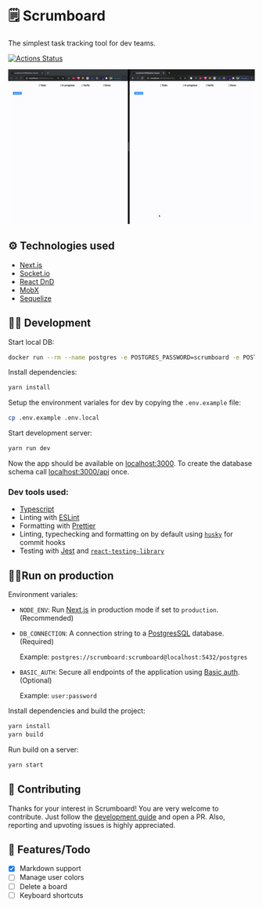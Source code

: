 # 🗒️ Scrumboard

The simplest task tracking tool for dev teams.

[![Actions Status](https://github.com/lukasbals/scrumboard/workflows/Tests/badge.svg?branch=main)](https://github.com/lukasbals/scrumboard/actions)

![Scrumboard](scrumboard.gif)

## ⚙️  Technologies used

- [Next.js](https://nextjs.org)
- [Socket.io](https://socket.io)
- [React DnD](https://react-dnd.github.io/react-dnd/about)
- [MobX](https://mobx.js.org/README.html)
- [Sequelize](https://sequelize.org)

## 👩‍💻 Development

Start local DB:

```bash
docker run --rm --name postgres -e POSTGRES_PASSWORD=scrumboard -e POSTGRES_USER=scrumboard -p 5432:5432 -d postgres
```

Install dependencies:

```bash
yarn install
```

Setup the environment variales for dev by copying the `.env.example` file:

```bash
cp .env.example .env.local
```

Start development server:

```bash
yarn run dev
```

Now the app should be available on [localhost:3000](http://localhost:3000). To create
the database schema call [localhost:3000/api](http://localhost:3000/api) once.

### Dev tools used:

- [Typescript](https://www.typescriptlang.org/)
- Linting with [ESLint](https://eslint.org/)
- Formatting with [Prettier](https://prettier.io/)
- Linting, typechecking and formatting on by default using [`husky`](https://github.com/typicode/husky) for commit hooks
- Testing with [Jest](https://jestjs.io/) and [`react-testing-library`](https://testing-library.com/docs/react-testing-library/intro)

## 🏃‍♀️Run on production

Environment variales:

- `NODE_ENV`: Run [Next.js](https://nextjs.org) in production mode if set to
  `production`. (Recommended)

- `DB_CONNECTION`: A connection string to a [PostgresSQL](https://www.postgresql.org)
  database. (Required)

  Example: `postgres://scrumboard:scrumboard@localhost:5432/postgres`

- `BASIC_AUTH`: Secure all endpoints of the application using
  [Basic auth](https://tools.ietf.org/html/rfc7617). (Optional)

  Example: `user:password`

Install dependencies and build the project:

```bash
yarn install
yarn build
```

Run build on a server:

```bash
yarn start
```

## 🧩 Contributing

Thanks for your interest in Scrumboard! You are very welcome to contribute. Just follow
the [development guide](#development) and open a PR. Also, reporting and upvoting issues
is highly appreciated.

## 🎉 Features/Todo

- [x] Markdown support
- [ ] Manage user colors
- [ ] Delete a board
- [ ] Keyboard shortcuts
